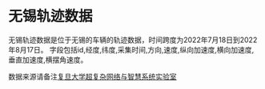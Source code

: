 # 无锡轨迹数据

无锡轨迹数据是位于无锡的车辆的轨迹数据，时间跨度为2022年7月18日到2022年8月17日。
字段包括id,经度,纬度,采集时间,方向,速度,纵向加速度,横向加速度,垂直加速度,横摆角速度。


数据来源请备注[复旦大学超复杂网络与智慧系统实验室](https://ucnss.fudan.edu.cn/)